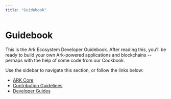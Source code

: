 ```yaml
---
title: "Guidebook"
---
```


# Guidebook

This is the Ark Ecosystem Developer Guidebook. After reading this, you'll be ready to build your own Ark-powered applications and blockchains -- perhaps with the help of some code from our Cookbook.

Use the sidebar to navigate this section, or follow the links below:

* [ARK Core](/guidebook/core/)
* [Contribution Guidelines](/guidebooks/contribution-guidelines/)
* [Developer Guides](/guidebook/guides/)